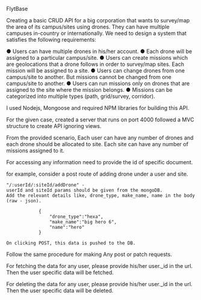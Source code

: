 FlytBase

Creating a basic CRUD API for a big corporation that wants to survey/map the area of its campus/sites using drones. They can have multiple campuses in-country or internationally. We need to design a system that satisfies the following 
requirements:

● Users can have multiple drones in his/her account.
● Each drone will be assigned to a particular campus/site.
● Users can create missions which are geolocations that a drone follows in order to survey/map sites. Each mission will be assigned to a site.
● Users can change drones from one campus/site to another. But missions cannot be changed from one campus/site to another.
● Users can run missions only on drones that are assigned to the site where the mission belongs.
● Missions can be categorized into multiple types (path, grid/survey, corridor).

I used Nodejs, Mongoose and required NPM libraries for building this API. 

For the given case, created a server that runs on port 4000 followed a MVC structure to create API ignoring views.

From the provided scenario, Each user can have any number of drones and each drone should be allocated to site.
Each site can have any number of missions assigned to it.

For accessing any information need to provide the id of specific document. 

for example, consider a post route of adding drone under a user and site. 
    
    "/:userId/:siteId/addDrone" - 
    userId and siteId params should be given from the mongoDB. 
    Add the relevant details like, drone_type, make_name, name in the body (raw - json).

                {
                    "drone_type":"hexa",
                    "make_name":"big hero 6",
                    "name":"hero"
                }

    On clicking POST, this data is pushed to the DB. 

Follow the same procedure for making Any post or patch requests. 

For fetching the data for any user, please provide his/her user._id in the url. Then the user specific data will be fetched.

For deleting the data for any user, please provide his/her user._id in the url. Then the user specific data will be deleted.



